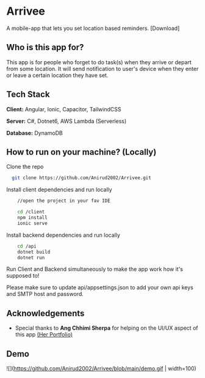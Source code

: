
# Arrivee

A mobile-app that lets you set location based reminders. [Download]


## Who is this app for?

This app is for people who forget to do task(s) when they arrive or depart from some location. It will send notification to user's device when they enter or leave a certain location they have set.
## Tech Stack

**Client:** Angular, Ionic, Capacitor, TailwindCSS

**Server:** C#, Dotnet6, AWS Lambda (Serverless)

**Database:** DynamoDB


## How to run on your machine? (Locally)

Clone the repo

```bash
  git clone https://github.com/Anirud2002/Arrivee.git
```
Install client dependencies and run locally

```bash
    //open the project in your fav IDE

    cd /client
    npm install
    ionic serve
```

Install backend dependencies and run locally

```bash
    cd /api
    dotnet build
    dotnet run
```

Run Client and Backend simultaneously to make the app work how it's supposed to!

Please make sure to update api/appsettings.json to add your own api keys and SMTP host and password.
## Acknowledgements

 - Special thanks to **Ang Chhimi Sherpa** for helping on the UI/UX aspect of this app [(Her Portfolio)](https://www.chhimi.me/)



## Demo

![](https://github.com/Anirud2002/Arrivee/blob/main/demo.gif | width=100)

